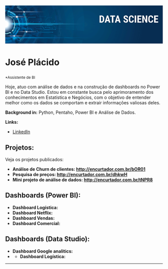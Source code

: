 
<p align="center">
  <img src="banner.png" >
</p>

# José Plácido
<sub>*Assistente de BI</sub>

Hoje, atuo com análise de dados e na construção de dashboards no Power BI e no Data Studio. Estou em constante busca pelo aprimoramento dos conhecimentos em Estatística e Negócios, com o objetivo de entender melhor como os dados se comportam e extrair informações valiosas deles.

**Background in:** Python, Pentaho, Power BI e Análise de Dados.

**Links:**
* [LinkedIn](https://www.linkedin.com/in/jos%C3%A9-vasconcelos-9677a5171/)


## Projetos:
Veja os projetos publicados:

* **Análise de Churn de clientes: http://encurtador.com.br/bOR01** 
* **Pesquisa de preços: http://encurtador.com.br/dhkwH** 
* **Mini projeto de análise de dados: http://encurtador.com.br/tNPR8**

## Dashboards (Power BI):

* **Dashboard Logística:** 
* **Dashboard Netflix:** 
* **Dashboard Vendas:** 
* **Dashboard Comercial:** 

## Dashboards (Data Studio):

* **Dashboard Google analitics:** 
* * **Dashboard Logística:** 


---





